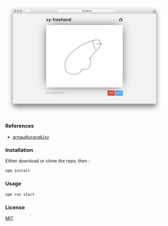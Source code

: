 ![preview](preview.png?raw=true "preview")

### References

- [arnaudjuracek/xy](https://github.com/arnaudjuracek/xy)

### Installation
Either download or clone the repo, then :
```sh
npm install
```

### Usage
```sh
npm run start
```


### License
[MIT](https://tldrlegal.com/license/mit-license).
